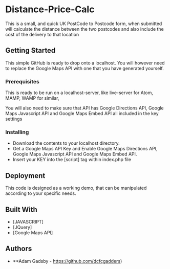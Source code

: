 # Distance-Price-Calc

This is a small, and quick UK PostCode to Postcode form, when submitted will calculate the distance between the two postcodes and also include the cost of the delivery to that location

## Getting Started

This simple GitHub is ready to drop onto a localhost. You will however need to replace the Google Maps API with one that you have generated yourself.


### Prerequisites

This is ready to be run on a localhost-server, like live-server for Atom, MAMP, WAMP for similar,

You will also need to make sure that API has Google Directions API, Google Maps Javascript API and Google Maps Embed API all included in the key settings

### Installing

- Download the contents to your localhost directory.
- Get a Google Maps API Key and Enable Google Maps Directions API, Google Maps Javascript API and Google Maps Embed API.
- Insert your KEY into the [script] tag within index.php file

## Deployment

This code is designed as a working demo, that can be manipulated according to your specific needs.

## Built With

* [JAVASCRIPT]
* [JQuery]
* [Google Maps API]

## Authors

* **Adam Gadsby - https://github.com/dcfcgadders)

